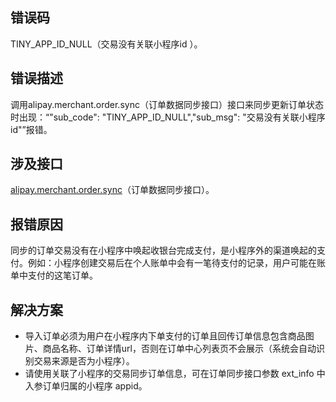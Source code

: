 ## 错误码
TINY_APP_ID_NULL（交易没有关联小程序id ）。 

## 错误描述
调用alipay.merchant.order.sync（订单数据同步接口）接口来同步更新订单状态时出现：“"sub_code": "TINY_APP_ID_NULL","sub_msg": "交易没有关联小程序id"”报错。 

## 涉及接口
[alipay.merchant.order.sync](https://docs.open.alipay.com/api_4/alipay.merchant.order.sync)（订单数据同步接口）。 

## 报错原因
同步的订单交易没有在小程序中唤起收银台完成支付，是小程序外的渠道唤起的支付。例如：小程序创建交易后在个人账单中会有一笔待支付的记录，用户可能在账单中支付的这笔订单。 

## 解决方案

- 导入订单必须为用户在小程序内下单支付的订单且回传订单信息包含商品图片、商品名称、订单详情url，否则在订单中心列表页不会展示（系统会自动识别交易来源是否为小程序）。
- 请使用关联了小程序的交易同步订单信息，可在订单同步接口参数 ext_info 中入参订单归属的小程序 appid。
